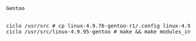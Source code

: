 <pre>
Gentoo


ciclo /usr/src # cp linux-4.9.76-gentoo-r1/.config linux-4.9.95-gentoo/
ciclo /usr/src/linux-4.9.95-gentoo # make && make modules_install && make install && mount /boot && boot-update 


</pre>
